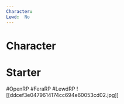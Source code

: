 ```yaml
---
Character: 
Lewd:  No
---
```

# Character


# Starter


#OpenRP #FeraRP #LewdRP
![[ddcef3e0479614174cc694e60053cd02.jpg]]